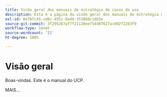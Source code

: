 ```yaml
---
title: Visão geral dos manuais de estratégia de casos de uso
description: Esta é a página da visão geral dos manuais de estratégia de casos de uso.
exl-id: 0e76fc45-cd0c-455c-8edd-353860c1db5e
source-git-commit: 3f295267af7f21120eef54d07627ac802f2283f9
workflow-type: tm+mt
source-wordcount: '21'
ht-degree: 100%

---
```


# Visão geral

Boas-vindas. Este é o manual do UCP.

MAIS...

<!--
This is the landing page of the user guide. It should be the first list item in the TOC.md file.

See other user landing pages to get ideas.
-->
